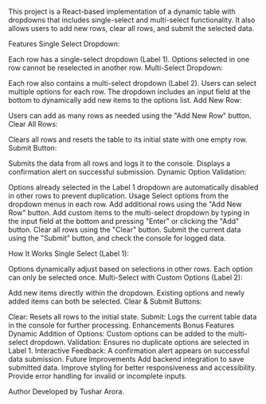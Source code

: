 This project is a React-based implementation of a dynamic table with dropdowns that includes single-select and multi-select functionality. It also allows users to add new rows, clear all rows, and submit the selected data.

Features
Single Select Dropdown:

Each row has a single-select dropdown (Label 1).
Options selected in one row cannot be reselected in another row.
Multi-Select Dropdown:

Each row also contains a multi-select dropdown (Label 2).
Users can select multiple options for each row.
The dropdown includes an input field at the bottom to dynamically add new items to the options list.
Add New Row:

Users can add as many rows as needed using the "Add New Row" button.
Clear All Rows:

Clears all rows and resets the table to its initial state with one empty row.
Submit Button:

Submits the data from all rows and logs it to the console.
Displays a confirmation alert on successful submission.
Dynamic Option Validation:

Options already selected in the Label 1 dropdown are automatically disabled in other rows to prevent duplication.
Usage
Select options from the dropdown menus in each row.
Add additional rows using the "Add New Row" button.
Add custom items to the multi-select dropdown by typing in the input field at the bottom and pressing "Enter" or clicking the "Add" button.
Clear all rows using the "Clear" button.
Submit the current data using the "Submit" button, and check the console for logged data.

How It Works
Single Select (Label 1):

Options dynamically adjust based on selections in other rows.
Each option can only be selected once.
Multi-Select with Custom Options (Label 2):

Add new items directly within the dropdown.
Existing options and newly added items can both be selected.
Clear & Submit Buttons:

Clear: Resets all rows to the initial state.
Submit: Logs the current table data in the console for further processing.
Enhancements
Bonus Features
Dynamic Addition of Options: Custom options can be added to the multi-select dropdown.
Validation: Ensures no duplicate options are selected in Label 1.
Interactive Feedback: A confirmation alert appears on successful data submission.
Future Improvements
Add backend integration to save submitted data.
Improve styling for better responsiveness and accessibility.
Provide error handling for invalid or incomplete inputs.

Author
Developed by Tushar Arora.